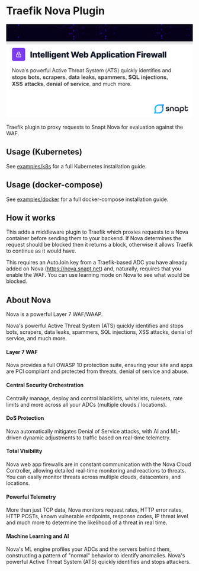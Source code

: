 # Traefik Nova Plugin

![Banner](./img/banner.png)

Traefik plugin to proxy requests to Snapt Nova for evaluation against the WAF. 



## Usage (Kubernetes)

See [examples/k8s](https://github.com/snapt/traefik-nova-plugin/examples/k8s) for a full 
Kubernetes installation guide.

## Usage (docker-compose)

See [examples/docker](https://github.com/snapt/traefik-nova-plugin/examples/docker) for a full 
docker-compose installation guide.



## How it works

This adds a middleware plugin to Traefik which proxies requests to a Nova container before 
sending them to your backend. If Nova determines the request should be blocked 
then it returns a block, otherwise it allows Traefik to continue as it would have.

This requires an AutoJoin key from a Traefik-based ADC you have already added 
on Nova (https://nova.snapt.net) and, naturally, requires that you enable the 
WAF. You can use learning mode on Nova to see what would be blocked. 



## About Nova

Nova is a powerful Layer 7 WAF/WAAP.

Nova's powerful Active Threat System (ATS) quickly identifies and stops bots, scrapers, data leaks, spammers, SQL injections, XSS attacks, denial of service, and much more.

#### Layer 7 WAF

Nova provides a full OWASP 10 protection suite, ensuring your site and apps are PCI compliant and protected from threats, denial of service and abuse.

#### Central Security Orchestration

Centrally manage, deploy and control blacklists, whitelists, rulesets, rate limits and more across all your ADCs (multiple clouds / locations).

#### DoS Protection

Nova automatically mitigates Denial of Service attacks, with AI and ML-driven dynamic adjustments to traffic based on real-time telemetry.

#### Total Visibility

Nova web app firewalls are in constant communication with the Nova Cloud Controller, allowing detailed real-time monitoring and reactions to threats. You can easily monitor threats across multiple clouds, datacenters, and locations.

#### Powerful Telemetry

More than just TCP data, Nova monitors request rates, HTTP error rates, HTTP POSTs, known vulnerable endpoints, response codes, IP threat level and much more to determine the likelihood of a threat in real time.

#### Machine Learning and AI

Nova's ML engine profiles your ADCs and the servers behind them, constructing a pattern of "normal" behavior to identify anomalies. Nova's powerful Active Threat System (ATS) quickly identifies and stops attackers.

